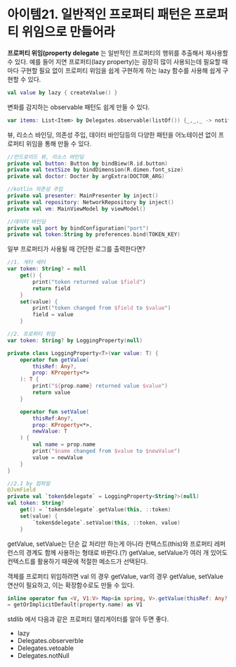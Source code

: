 # 아이템21. 일반적인 프로퍼티 패턴은 프로퍼티 위임으로 만들어라

**프로퍼티 위임(property delegate** 는 일반적인 프로퍼티의 행위를 추출해서 재사용할 수 있다. 예를 들어 지연 프로퍼티(lazy property)는 굉장히 많이 사용되는데 필요할 때마다 구현할 필요 없이 프로퍼티 위임을 쉽게 구현하게 하는 lazy 함수를 사용해 쉽게 구현할 수 있다.

```kotlin
val value by lazy { createValue() }
```

변화를 감지하는 observable 패턴도 쉽게 만들 수 있다.

```kotlin
var items: List<Item> by Delegates.observable(listOf()) {_,_,_ -> notifyDataSetChanged() }
```

뷰, 리소스 바인딩, 의존성 주입, 데이터 바인딩등의 다양한 패턴을 어노테이션 없이 프로퍼티 위임을 통해 만들 수 있다.

```kotlin
//안드로이드 뷰, 리소스 바인딩
private val button: Button by bindBiew(R.id.button)
private val textSize by bindDimension(R.dimen.font_size)
private val doctor: Docter by argExtra(DOCTOR_ARG)

//kotlin 의존성 주입
private val presenter: MainPresenter by inject()
private val repository: NetworkRepository by inject()
private val vm: MainViewModel by viewModel()

//데이터 바인딩
private val port by bindConfiguration("port")
private val token:String by preferences.bind(TOKEN_KEY)
```

일부 프로퍼티가 사용될 때 간단한 로그를 출력한다면?

```kotlin
//1. 게터 세터
var token: String? = null
	get() {
		print("token returned value $field")
		return field
	}
	set(value) {
		print("token changed from $field to $value")
		field = value
	}

//2. 프로퍼티 위임 
var token: String? by LoggingProperty(null)

private class LoggingProperty<T>(var value: T) {
	operator fun getValue(
		thisRef: Any?,
		prop: KProperty<*>
	): T {
		print("${prop.name} returned value $value")
		return value
	}

	operator fun setValue(
		thisRef:Any?,
		prop: KProperty<*>,
		newValue: T
	) {
		val name = prop.name
		print("$name changed from $value to $newValue")
		value = newValue
	}
}

//2.1 by 컴파일
@JvmField
private val `token$delegate` = LoggingProperty<String?>(null)
val token: String? 
	get() = `token$delegate`.getValue(this, ::token)
	set(value) {
		`token$delegate`.setValue(this, ::token, value)
	}
```

getValue, setValue는 단순 값 처리만 하는게 아니라 컨텍스트(this)와 프로퍼티 레퍼런스의 경계도 함께 사용하는 형태로 바뀐다.(?) getValue, setValue가 여러 개 있어도 컨텍스트를 활용하기 때문에 적절한 메소드가 선택된다.

객체를 프로퍼티 위임하려면 val 의 경우 getValue, var의 경우 getValue, setValue 연산이 필요하고, 이는 확장함수로도 만들 수 있다.

```kotlin
inline operator fun <V, V1:V> Map<in spring, V>.getValue(thisRef: Any?, property: KProperty<*>): V1
= getOrImplicitDefault(property.name) as V1
```

stdlib 에서 다음과 같은 프로퍼티 델리게이터를 알아 두면 좋다.

- lazy
- Delegates.observerble
- Delegates.vetoable
- Delegates.notNull
